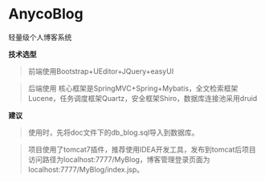 # AnycoBlog
轻量级个人博客系统

**技术选型**
>前端使用Bootstrap+UEditor+JQuery+easyUI

>后端使用
核心框架是SpringMVC+Spring+Mybatis，全文检索框架Lucene，任务调度框架Quartz，安全框架Shiro，数据库连接池采用druid


**建议**
>使用时，先将doc文件下的db_blog.sql导入到数据库。

>项目使用了tomcat7插件，推荐使用IDEA开发工具，发布到tomcat后项目访问路径为localhost:7777/MyBlog，博客管理登录页面为localhost:7777/MyBlog/index.jsp。



